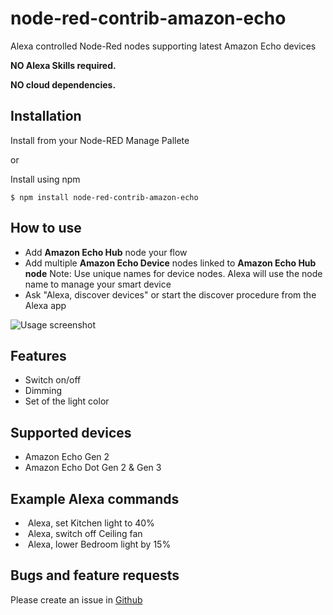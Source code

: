 # node-red-contrib-amazon-echo

Alexa controlled Node-Red nodes supporting latest Amazon Echo devices

**NO Alexa Skills required.**

**NO cloud dependencies.**

## Installation
Install from your Node-RED Manage Pallete

or

Install using npm

    $ npm install node-red-contrib-amazon-echo

## How to use
  * Add **Amazon Echo Hub** node your flow
  * Add multiple **Amazon Echo Device** nodes linked to **Amazon Echo Hub node**
  Note: Use unique names for device nodes. Alexa will use the node name to manage your smart device
  * Ask "Alexa, discover devices" or start the discover procedure from the Alexa app

![Usage screenshot](https://raw.githubusercontent.com/datech/node-red-contrib-amazon-echo/master/docs/images/how-to-use.png "Screenshot")

## Features
  * Switch on/off
  * Dimming
  * Set of the light color

## Supported devices
  * Amazon Echo Gen 2
  * Amazon Echo Dot Gen 2 & Gen 3

## Example Alexa commands
  *  Alexa, set Kitchen light to 40%
  *  Alexa, switch off Ceiling fan
  *  Alexa, lower Bedroom light by 15%

## Bugs and feature requests
Please create an issue in [Github](https://github.com/datech/node-red-contrib-amazon-echo/issues)
